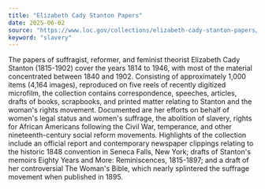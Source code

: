 ```yaml
---
title: "Elizabeth Cady Stanton Papers"
date: 2025-06-02
source: "https://www.loc.gov/collections/elizabeth-cady-stanton-papers/about-this-collection/"
keyword: "slavery"
---
```


The papers of suffragist, reformer, and feminist theorist Elizabeth Cady Stanton (1815-1902) cover the years 1814 to 1946, with most of the material concentrated between 1840 and 1902. Consisting of approximately 1,000 items (4,164 images), reproduced on five reels of recently digitized microfilm, the collection contains correspondence, speeches, articles, drafts of books, scrapbooks, and printed matter relating to Stanton and the woman's rights movement. Documented are her efforts on behalf of women's legal status and women's suffrage, the abolition of slavery, rights for African Americans following the Civil War, temperance, and other nineteenth-century social reform movements. Highlights of the collection include an official report and contemporary newspaper clippings relating to the historic 1848 convention in Seneca Falls, New York; drafts of Stanton's memoirs Eighty Years and More: Reminiscences, 1815-1897; and a draft of her controversial The Woman's Bible, which nearly splintered the suffrage movement when published in 1895.

